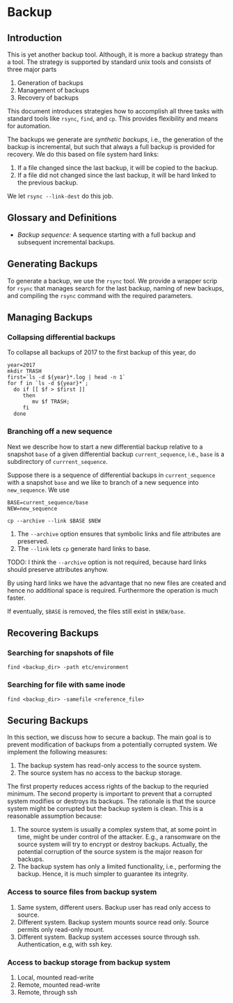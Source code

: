 # Backup 

## Introduction

This is yet another backup tool. Although, it is more a backup strategy than a tool. The strategy is supported by standard unix tools and consists of three major parts

1. Generation of backups
2. Management of backups
3. Recovery of backups

This document introduces strategies how to accomplish all three tasks with standard tools like `rsync`, `find`, and `cp`. This provides flexibility and means for automation. 

The backups we generate are *synthetic backups*, i.e., the generation of the backup is incremental, but such that always a full backup is provided for recovery. We do this based on file system hard links:
1. If a file changed since the last backup, it will be copied to the backup.
2. If a file did not changed since the last backup, it will be hard linked to the previous backup.

We let `rsync --link-dest` do this job.

## Glossary and Definitions

* *Backup sequence:* A sequence starting with a full backup and subsequent incremental backups.

## Generating Backups

To generate a backup, we use the `rsync` tool. We provide a wrapper scrip for `rsync` that manages search for the last backup, naming of new backups, and compiling the `rsync` command with the required parameters.

## Managing Backups

### Collapsing differential backups

To collapse all backups of 2017 to the first backup of this year, do

```
year=2017
mkdir TRASH
first=`ls -d ${year}*.log | head -n 1`
for f in `ls -d ${year}*`;
  do if [[ $f > $first ]]
     then
    	mv $f TRASH;
     fi	
  done
```

### Branching off a new sequence

Next we describe how to start a new differential backup relative to a snapshot `base` of
a given differential backup `current_sequence`, i.e., `base` is a subdirectory of `currrent_sequence`. 

Suppose there is a sequence of differential backups in `current_sequence` with a snapshot `base` and we like to branch of a new sequence into `new_sequence`. We use

```
BASE=current_sequence/base
NEW=new_sequence

cp --archive --link $BASE $NEW
```
1. The `--archive` option ensures that symbolic links and file attributes are preserved.
2. The `--link` lets `cp` generate hard links to base.

TODO: I think the `--archive` option is not required, because hard links should preserve attributes anyhow.

By using hard links we have the advantage that no new files are created and hence no additional space is required. Furthermore the operation is much faster. 

If eventually, `$BASE` is removed, the files still exist in `$NEW/base`. 

## Recovering Backups

### Searching for snapshots of file

```
find <backup_dir> -path etc/environment 
```

### Searching for file with same inode

```
find <backup_dir> -samefile <reference_file>
```

## Securing Backups

In this section, we discuss how to secure a backup. The main goal is to prevent modification of backups from a potentially corrupted system. We implement the following measures:

1. The backup system has read-only access to the source system.
2. The source system has no access to the backup storage.

The first property reduces access rights of the backup to the requried minimum. The second property is important to prevent that a corrupted system modifies or destroys its backups. The rationale is that the source system might be corrupted but the backup system is clean. This is a reasonable assumption because:

1. The source system is usually a complex system that, at some point in time, might be under control of the attacker. E.g., a ransomware on the source system will try to encrypt or destroy backups. Actually, the potential corruption of the source system is the major reason for backups. 
2. The backup system has only a limited functionality, i.e., performing the backup. Hence, it is much simpler to guarantee its integrity.

### Access to source files from backup system

1. Same system, different users. Backup user has read only access to source.
2. Different system. Backup system mounts source read only. Source permits only read-only mount.
3. Different system. Backup system accesses source through ssh. Authentication, e.g, with ssh key.

### Access to backup storage from backup system

1. Local, mounted read-write
2. Remote, mounted read-write
3. Remote, through ssh